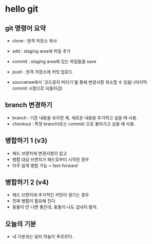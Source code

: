 # hello git

## git 명령어 요약

- clone : 원격 저장소 복사
- add : staging area에 파일 추가
- commit : staging area에 있는 파일들을 save
- push : 원격 저장소에 커밋 업로드


- sourcetree에서 '코드뭉치 버리기'를 통해 변경사항 취소할 수 있음! (마지막 commit 시점으로 되돌아감)

## branch 변경하기

- branch : 기존 내용을 유지한 채, 새로운 내용을 추가하고 싶을 때 사용.
- checkout : 특정 branch(또는 commit) 으로 돌아가고 싶을 때 사용.

## 병합하기 1 (v3)

- 헤드 브랜치에 변경사항이 없고
- 병합 대상 브랜치가 헤드로부터 시작된 경우
- 아주 쉽게 병합 가능 = fast-forward

## 병합하기 2 (v4)
- 헤드 브랜치에 추가적인 커밋이 생기는 경우
- 진짜 병합이 필요해 진다.
- 충돌이 안 나면 좋은데, 충돌이 나도 겁내지 말자.

## 오늘의 기분
- 내 기분과는 달리 하늘이 푸르르다.